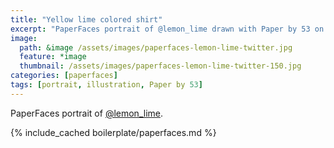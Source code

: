 ```yaml
---
title: "Yellow lime colored shirt"
excerpt: "PaperFaces portrait of @lemon_lime drawn with Paper by 53 on an iPad."
image: 
  path: &image /assets/images/paperfaces-lemon-lime-twitter.jpg 
  feature: *image
  thumbnail: /assets/images/paperfaces-lemon-lime-twitter-150.jpg
categories: [paperfaces]
tags: [portrait, illustration, Paper by 53]
---
```


PaperFaces portrait of [@lemon_lime](https://twitter.com/lemon_lime).

{% include_cached boilerplate/paperfaces.md %}
